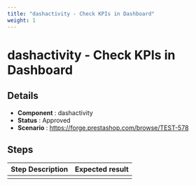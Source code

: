 ```yaml
---
title: "dashactivity - Check KPIs in Dashboard"
weight: 1
---
```


# dashactivity - Check KPIs in Dashboard
## Details
* **Component** : dashactivity
* **Status** : Approved
* **Scenario** : https://forge.prestashop.com/browse/TEST-578

## Steps
| Step Description | Expected result |
| ----- | ----- |
|  |  |
